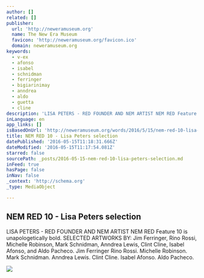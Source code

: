 ```yaml
---
author: []
related: []
publisher:
  url: 'http://neweramuseum.org'
  name: The New Era Museum
  favicon: 'http://neweramuseum.org/favicon.ico'
  domain: neweramuseum.org
keywords:
  - v-ex
  - afonso
  - isabel
  - schnidman
  - ferringer
  - bigiarinimay
  - anndrea
  - aldo
  - guetta
  - cline
description: 'LISA PETERS - RED FOUNDER AND NEM ARTIST NEM RED Feature 10 is unapologetically bold. SELECTED ARTWORKS BY: Jim Ferringer, Rino Rossi, Michelle Robinson, Mark Schnidman, Anndrea Lewis, Clint Cline, Isabel Afonso, and Aldo Pacheco. Jim Ferringer Rino Rossi. Michelle Robinson. Mark Schnidman. Anndrea Lewis. Clint Cline. Isabel Afonso. Aldo Pacheco.'
inLanguage: en
app_links: []
isBasedOnUrl: 'http://neweramuseum.org/words/2016/5/15/nem-red-10-lisa-peters-selection'
title: NEM RED 10 - Lisa Peters selection
datePublished: '2016-05-15T11:18:31.666Z'
dateModified: '2016-05-15T11:17:54.081Z'
starred: false
sourcePath: _posts/2016-05-15-nem-red-10-lisa-peters-selection.md
inFeed: true
hasPage: false
inNav: false
_context: 'http://schema.org'
_type: MediaObject

---
```

<article style=""><h1>NEM RED 10 - Lisa Peters selection</h1><p>LISA PETERS - RED FOUNDER AND NEM ARTIST NEM RED Feature 10 is unapologetically bold. SELECTED ARTWORKS BY: Jim Ferringer, Rino Rossi, Michelle Robinson, Mark Schnidman, Anndrea Lewis, Clint Cline, Isabel Afonso, and Aldo Pacheco. Jim Ferringer Rino Rossi. Michelle Robinson. Mark Schnidman. Anndrea Lewis. Clint Cline. Isabel Afonso. Aldo Pacheco.</p><img src="http://static1.squarespace.com/static/50e5b834e4b0837383d7bb18/50e5b834e4b0837383d7bb1f/5738577622482e97a84f591d/1463310680653/13240087_10206335232723090_2524815859217526629_n.jpg?format=1000w" /></article>